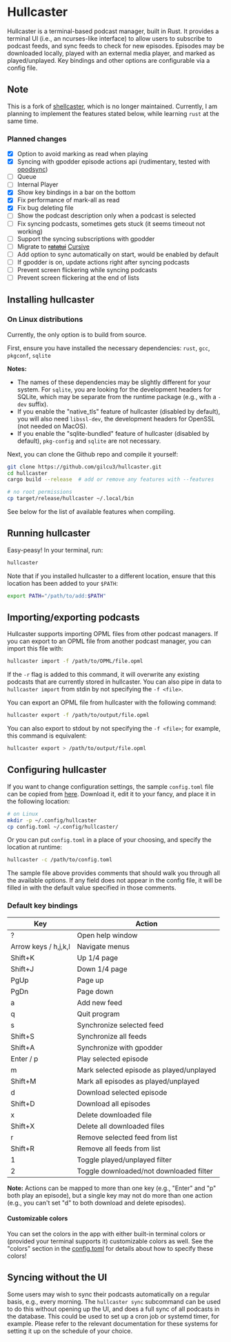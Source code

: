 # Hullcaster

Hullcaster is a terminal-based podcast manager, built in Rust. It provides a
terminal UI (i.e., an ncurses-like interface) to allow users to subscribe to
podcast feeds, and sync feeds to check for new episodes. Episodes may be
downloaded locally, played with an external media player, and marked as
played/unplayed. Key bindings and other options are configurable via a config
file.

## Note

This is a fork of [shellcaster](https://github.com/jeff-hughes/shellcaster),
which is no longer maintained. Currently, I am planning to implement the
features stated below, while learning `rust` at the same time.

### Planned changes

- [x] Option to avoid marking as read when playing
- [x] Syncing with gpodder episode actions api (rudimentary, tested with
  [opodsync](https://github.com/kd2org/opodsync))
- [ ] Queue
- [ ] Internal Player
- [x] Show key bindings in a bar on the bottom
- [x] Fix performance of mark-all as read
- [x] Fix bug deleting file
- [ ] Show the podcast description only when a podcast is selected
- [ ] Fix syncing podcasts, sometimes gets stuck (it seems timeout not working)
- [ ] Support the syncing subscriptions with gpodder
- [ ] Migrate to ~~[ratatui](https://ratatui.rs/)~~ [Cursive](https://github.com/gyscos/cursive)
- [ ] Add option to sync automatically on start, would be enabled by default
- [ ] If gpodder is on, update actions right after syncing podcasts
- [ ] Prevent screen flickering while syncing podcasts
- [ ] Prevent screen flickering at the end of lists

## Installing hullcaster

### On Linux distributions

Currently, the only option is to build from source.

First, ensure you have installed the necessary dependencies: `rust`, `gcc`, `pkgconf`, `sqlite`

**Notes:**

* The names of these dependencies may be slightly different for your system. For
  `sqlite`, you are looking for the development headers for SQLite,
  which may be separate from the runtime package (e.g., with a `-dev` suffix).
* If you enable the "native_tls" feature of hullcaster (disabled by default),
  you will also need `libssl-dev`, the development headers for OpenSSL (not
  needed on MacOS).
* If you enable the "sqlite-bundled" feature of hullcaster (disabled by
  default), `pkg-config` and `sqlite` are not necessary.

Next, you can clone the Github repo and compile it yourself:

```bash
git clone https://github.com/gilcu3/hullcaster.git
cd hullcaster
cargo build --release  # add or remove any features with --features

# no root permissions
cp target/release/hullcaster ~/.local/bin
```

See below for the list of available features when compiling.

## Running hullcaster

Easy-peasy! In your terminal, run:

```bash
hullcaster
```

Note that if you installed hullcaster to a different location, ensure that this
location has been added to your `$PATH`:

```bash
export PATH="/path/to/add:$PATH"
```

## Importing/exporting podcasts

Hullcaster supports importing OPML files from other podcast managers. If you can
export to an OPML file from another podcast manager, you can import this file
with:

```bash
hullcaster import -f /path/to/OPML/file.opml
```

If the `-r` flag is added to this command, it will overwrite any existing
podcasts that are currently stored in hullcaster. You can also pipe in data to
`hullcaster import` from stdin by not specifying the `-f <file>`.

You can export an OPML file from hullcaster with the following command:

```bash
hullcaster export -f /path/to/output/file.opml
```

You can also export to stdout by not specifying the `-f <file>`; for example,
this command is equivalent:

```bash
hullcaster export > /path/to/output/file.opml
```

## Configuring hullcaster

If you want to change configuration settings, the sample `config.toml` file can
be copied from
[here](https://raw.githubusercontent.com/gilcu3/hullcaster/master/config.toml).
Download it, edit it to your fancy, and place it in the following location:

```bash
# on Linux
mkdir -p ~/.config/hullcaster
cp config.toml ~/.config/hullcaster/
```

Or you can put `config.toml` in a place of your choosing, and specify the
location at runtime:

```bash
hullcaster -c /path/to/config.toml
```

The sample file above provides comments that should walk you through all the
available options. If any field does not appear in the config file, it will be
filled in with the default value specified in those comments.

### Default key bindings

| Key                               | Action                                   |
|-----------------------------------|------------------------------------------|
| ?                                 | Open help window                         |
| Arrow keys / h,j,k,l              | Navigate menus                           |
| Shift+K                           | Up 1/4 page                              |
| Shift+J                           | Down 1/4 page                            |
| PgUp                              | Page up                                  |
| PgDn                              | Page down                                |
| a                                 | Add new feed                             |
| q                                 | Quit program                             |
| s                                 | Synchronize selected feed                |
| Shift+S                           | Synchronize all feeds                    |
| Shift+A                           | Synchronize with gpodder                 |
| Enter / p                         | Play selected episode                    |
| m                                 | Mark selected episode as played/unplayed |
| Shift+M                           | Mark all episodes as played/unplayed     |
| d                                 | Download selected episode                |
| Shift+D                           | Download all episodes                    |
| x                                 | Delete downloaded file                   |
| Shift+X                           | Delete all downloaded files              |
| r                                 | Remove selected feed from list           |
| Shift+R                           | Remove all feeds from list               |
| 1                                 | Toggle played/unplayed filter            |
| 2                                 | Toggle downloaded/not downloaded filter  |

**Note:** Actions can be mapped to more than one key (e.g., "Enter" and "p" both
play an episode), but a single key may not do more than one action (e.g., you
can't set "d" to both download and delete episodes).

#### Customizable colors

You can set the colors in the app with either built-in terminal colors or
(provided your terminal supports it) customizable colors as well. See the
"colors" section in the
[config.toml](https://github.com/gilcu3/hullcaster/blob/master/config.toml) for
details about how to specify these colors!

## Syncing without the UI

Some users may wish to sync their podcasts automatically on a regular basis,
e.g., every morning. The `hullcaster sync` subcommand can be used to do this
without opening up the UI, and does a full sync of all podcasts in the database.
This could be used to set up a cron job or systemd timer, for example. Please
refer to the relevant documentation for these systems for setting it up on the
schedule of your choice.
